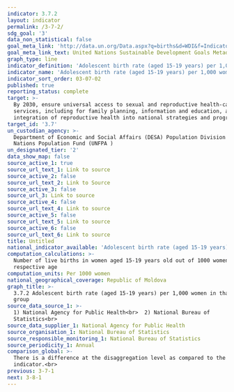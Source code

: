 ```yaml
---
indicator: 3.7.2
layout: indicator
permalink: /3-7-2/
sdg_goal: '3'
data_non_statistical: false
goal_meta_link: 'http://data.un.org/Data.aspx?q=births&d=WDI&f=Indicator_Code%3aSP.ADO.TFRT'
goal_meta_link_text: United Nations Sustainable Development Goals Metadata (PDF 90.8 KB)
graph_type: line
indicator_definition: 'Adolescent birth rate (aged 15-19 years) per 1,000 women in that age group'
indicator_name: 'Adolescent birth rate (aged 15-19 years) per 1,000 women in that age group'
indicator_sort_order: 03-07-02
published: true
reporting_status: complete
target: >-
  By 2030, ensure universal access to sexual and reproductive health-care
  services, including for family planning, information and education, and the
  integration of reproductive health into national strategies and programmes
target_id: '3.7'
un_custodian_agency: >-
  Department of Economic and Social Affairs (DESA) Population Division United
  Nations Population Fund (UNFPA )
un_designated_tier: '2'
data_show_map: false
source_active_1: true
source_url_text_1: Link to source
source_active_2: false
source_url_text_2: Link to Source
source_active_3: false
source_url_3: Link to source
source_active_4: false
source_url_text_4: Link to source
source_active_5: false
source_url_text_5: Link to source
source_active_6: false
source_url_text_6: Link to source
title: Untitled
national_indicator_available: 'Adolescent birth rate (aged 15-19 years) per 1,000 women in that age group'
computation_calculations: >-
  Number of live births in women aged 15-19 years old out of 1000 women of the
  respective age
computation_units: Per 1000 women
national_geographical_coverage: Republic of Moldova
graph_title: >-
  3.7.2 Adolescent birth rate (aged 15-19 years) per 1,000 women in that age
  group
source_data_source_1: >-
  1) National Agency for Public Health<br>  2) National Bureau of
  Statistics<br> 
source_data_supplier_1: National Agency for Public Health
source_organisation_1: National Bureau of Statistics
source_responsible_monitoring_1: National Bureau of Statistics
source_periodicity_1: Annual
comparison_global: >-
  There is a difference at the disaggregation level as compared to the global
  indicator.<br>
previous: 3-7-1
next: 3-8-1
---
```

